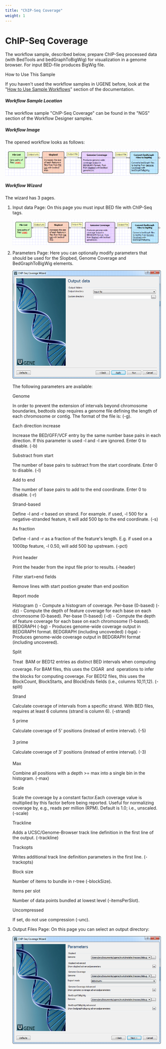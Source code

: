 ```yaml
---
title: "ChIP-Seq Coverage"
weight: 1
---
```



# ChIP-Seq Coverage

The workflow sample, described below, prepare ChIP-Seq processed data (with BedTools and bedGraphToBigWig) for visualization in a genome browser. For input BED-file produces BigWig file.

How to Use This Sample

If you haven't used the workflow samples in UGENE before, look at the "[How to Use Sample Workflows](how-to-use-sample-workflows.md)" section of the documentation.

##### Workflow Sample Location

The workflow sample "ChIP-Seq Coverage" can be found in the "NGS" section of the Workflow Designer samples.

##### Workflow Image

The opened workflow looks as follows:


![](/images/65930314/65930315.bmp)

##### Workflow Wizard

The wizard has 3 pages.

1.  Input data Page: On this page you must input BED file with ChIP-Seq tags.


    ![](/images/65930314/65930316.png)

2.  Parameters Page: Here you can optionally modify parameters that should be used for the Slopbed, Genome Coverage and BedGraphToBigWig elements.


    ![](/images/65930314/65930317.png)

    The following parameters are available:

    Genome

    In order to prevent the extension of intervals beyond chromosome boundaries, bedtools slop requires a genome file defining the length of each chromosome or contig. The format of the file is: (-g).

    Each direction increase

    Increase the BED/GFF/VCF entry by the same number base pairs in each direction. If this parameter is used -l and -l are ignored. Enter 0 to disable. (-b)

    Substract from start

    The number of base pairs to subtract from the start coordinate. Enter 0 to disable. (-l)

    Add to end

    The number of base pairs to add to the end coordinate. Enter 0 to disable. (-r)

    Strand-based

    Define -l and -r based on strand. For example. if used, -l 500 for a negative-stranded feature, it will add 500 bp to the end coordinate. (-s)

    As fraction

    Define -l and -r as a fraction of the feature's length. E.g. if used on a 1000bp feature, -l 0.50, will add 500 bp upstream. (-pct)

    Print header

     Print the header from the input file prior to results. (-header)

    Filter start>end fields

    Remove lines with start postion greater than end position

    Report mode

    Histogram () - Compute a histogram of coverage. Per-base (0-based) (-dz) - Compute the depth of feature coverage for each base on each chromosome (0-based). Per-base (1-based) (-d) - Compute the depth of feature coverage for each base on each chromosome (1-based). BEDGRAPH (-bg) - Produces genome-wide coverage output in BEDGRAPH format. BEDGRAPH (including uncoveded) (-bga) - Produces genome-wide coverage output in BEDGRAPH format (including uncovered).

    Split

    Treat  BAM or BED12 entries as distinct BED intervals when computing coverage. For BAM files, this uses the CIGAR  and  operations to infer the blocks for computing coverage. For BED12 files, this uses the BlockCount, BlockStarts, and BlockEnds fields (i.e., columns 10,11,12). (-split)

    Strand

    Calculate coverage of intervals from a specific strand. With BED files, requires at least 6 columns (strand is column 6). (-strand)

    5 prime

    Calculate coverage of 5' positions (instead of entire interval). (-5)

    3 prime

    Calculate coverage of 3' positions (instead of entire interval). (-3)

    Max

    Combine all positions with a depth >= max into a single bin in the histogram. (-max)

    Scale

    Scale the coverage by a constant factor.Each coverage value is multiplied by this factor before being reported. Useful for normalizing coverage by, e.g., reads per million (RPM). Default is 1.0; i.e., unscaled. (-scale)

    Trackline

    Adds a UCSC/Genome-Browser track line definition in the first line of the output. (-trackline)

    Trackopts

    Writes additional track line definition parameters in the first line. (-trackopts)

    Block size

    Number of items to bundle in r-tree (-blockSize).

    Items per slot

    Number of data points bundled at lowest level (-itemsPerSlot).

    Uncompressed

    If set, do not use compression (-unc).

3.  Output Files Page: On this page you can select an output directory:


    ![](/images/65930314/65930318.png)
